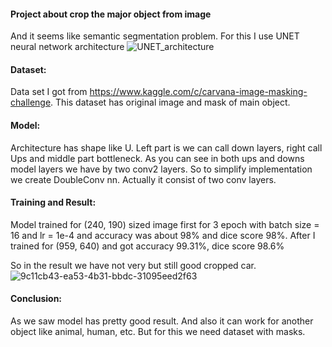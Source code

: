 #### Project about crop the major object from image
And it seems like semantic segmentation problem.
For this I use UNET neural network architecture
![UNET_architecture](https://user-images.githubusercontent.com/83222450/167202053-fe5d943c-52f0-4d22-bc48-c24d5453adb6.png)

#### Dataset:
Data set I got from https://www.kaggle.com/c/carvana-image-masking-challenge. This dataset has original image and mask of main object.

#### Model:
Architecture has shape like U. Left part is we can call down layers, right call Ups and middle part bottleneck.
As you can see in both ups and downs model layers we have by two conv2 layers. So to simplify implementation we create DoubleConv nn. Actually it consist of two conv layers.

#### Training and Result:
Model trained for (240, 190) sized image first for 3 epoch with batch size = 16 and lr = 1e-4 and accuracy was about 98% and dice score 98%. After I trained for (959, 640) and got accuracy 99.31%, dice score 98.6%

So in the result we have not very but still good cropped car.
![9c11cb43-ea53-4b31-bbdc-31095eed2f63](https://user-images.githubusercontent.com/83222450/167203781-10fe01f2-ea0e-49c0-a3a4-3c1fa3ab0617.png)

#### Conclusion:
As we saw model has pretty good result. And also it can work for another object like animal, human, etc. But for this we need dataset with masks.

